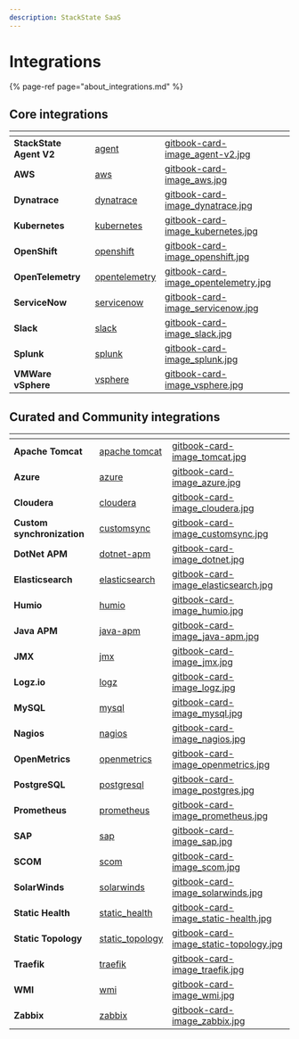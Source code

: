 ```yaml
---
description: StackState SaaS
---
```


# Integrations

{% page-ref page="about_integrations.md" %}

## Core integrations

<table data-view="cards">
    <thead>
        <tr>
            <th></th>
            <th data-hidden data-card-target data-type="content-ref"></th>
            <th data-hidden data-card-cover data-type="files"></th>
        </tr>
    </thead>
    <tbody>
        <tr>
            <td><strong>StackState Agent V2</strong></td>
            <td><a href="/stackpacks/integrations/agent.md">agent</a></td>
            <td><a href="/.gitbook/assets/gitbook-card-image_agent-v2.jpg">gitbook-card-image_agent-v2.jpg</a></td>
        </tr>
        <tr>
            <td><strong>AWS</strong></td>
            <td><a href="/stackpacks/integrations/aws/">aws</a></td>
            <td><a href="/.gitbook/assets/gitbook-card-image_aws.jpg">gitbook-card-image_aws.jpg</a></td>
        </tr>
        <tr>
            <td><strong>Dynatrace</strong></td>
            <td><a href="/stackpacks/integrations/dynatrace.md">dynatrace</a></td>
            <td><a href="/.gitbook/assets/gitbook-card-image_dynatrace.jpg">gitbook-card-image_dynatrace.jpg</a></td>
        </tr>
        <tr>
            <td><strong>Kubernetes</strong></td>
            <td><a href="/stackpacks/integrations/kubernetes.md">kubernetes</a></td>
            <td><a href="/.gitbook/assets/gitbook-card-image_kubernetes.jpg">gitbook-card-image_kubernetes.jpg</a></td>
        </tr>
        <tr>
            <td><strong>OpenShift</strong></td>
            <td><a href="/stackpacks/integrations/openshift.md">openshift</a></td>
            <td><a href="/.gitbook/assets/gitbook-card-image_openshift.jpg">gitbook-card-image_openshift.jpg</a></td>
        </tr>
        <tr>
            <td><strong>OpenTelemetry</strong></td>
            <td><a href="/stackpacks/integrations/opentelemetry">opentelemetry</a></td>
            <td><a href="/.gitbook/assets/gitbook-card-image_opentelemetry.jpg">gitbook-card-image_opentelemetry.jpg</a></td>
        </tr>
        <tr>
            <td><strong>ServiceNow</strong></td>
            <td><a href="/stackpacks/integrations/servicenow.md">servicenow</a></td>
            <td><a href="/.gitbook/assets/gitbook-card-image_servicenow.jpg">gitbook-card-image_servicenow.jpg</a></td>
        </tr>
        <tr>
            <td><strong>Slack</strong></td>
            <td><a href="/stackpacks/integrations/slack.md">slack</a></td>
            <td><a href="/.gitbook/assets/gitbook-card-image_slack.jpg">gitbook-card-image_slack.jpg</a></td>
        </tr>
        <tr>
            <td><strong>Splunk</strong></td>
            <td><a href="/stackpacks/integrations/splunk/">splunk</a></td>
            <td><a href="/.gitbook/assets/gitbook-card-image_splunk.jpg">gitbook-card-image_splunk.jpg</a></td>
        </tr>
        <tr>
            <td><strong>VMWare vSphere</strong></td>
            <td><a href="/stackpacks/integrations/vsphere.md">vsphere</a></td>
            <td><a href="/.gitbook/assets/gitbook-card-image_vsphere.jpg">gitbook-card-image_vsphere.jpg</a></td>
        </tr>
    </tbody>
</table>


## Curated and Community integrations

<table data-view="cards">
    <thead>
        <tr>
            <th></th>
            <th data-hidden data-card-target data-type="content-ref"></th>
            <th data-hidden data-card-cover data-type="files"></th>
        </tr>
    </thead>
    <tbody>
        <tr>
            <td><strong>Apache Tomcat</strong></td>
            <td><a href="/stackpacks/integrations/apache-tomcat.md">apache tomcat</a></td>
            <td><a href="/.gitbook/assets/gitbook-card-image_tomcat.jpg">gitbook-card-image_tomcat.jpg</a></td>
        </tr>
        <tr>
            <td><strong>Azure</strong></td>
            <td><a href="/stackpacks/integrations/azure.md">azure</a></td>
            <td><a href="/.gitbook/assets/gitbook-card-image_azure.jpg">gitbook-card-image_azure.jpg</a></td>
        </tr>
        <tr>
            <td><strong>Cloudera</strong></td>
            <td><a href="/stackpacks/integrations/cloudera.md">cloudera</a></td>
            <td><a href="/.gitbook/assets/gitbook-card-image_cloudera.jpg">gitbook-card-image_cloudera.jpg</a></td>
        </tr>
        <tr>
            <td><strong>Custom synchronization</strong></td>
            <td><a href="/stackpacks/integrations/customsync.md">customsync</a></td>
            <td><a href="/.gitbook/assets/gitbook-card-image_customsync.jpg">gitbook-card-image_customsync.jpg</a></td>
        </tr>
        <tr>
            <td><strong>DotNet APM</strong></td>
            <td><a href="/stackpacks/integrations/dotnet-apm.md">dotnet-apm</a></td>
            <td><a href="/.gitbook/assets/gitbook-card-image_dotnet.jpg">gitbook-card-image_dotnet.jpg</a></td>
        </tr>
        <tr>
            <td><strong>Elasticsearch</strong></td>
            <td><a href="/stackpacks/integrations/elasticsearch.md">elasticsearch</a></td>
            <td><a href="/.gitbook/assets/gitbook-card-image_elasticsearch.jpg">gitbook-card-image_elasticsearch.jpg</a></td>
        </tr>
        <tr>
            <td><strong>Humio</strong></td>
            <td><a href="/stackpacks/integrations/humio.md">humio</a></td>
            <td><a href="/.gitbook/assets/gitbook-card-image_humio.jpg">gitbook-card-image_humio.jpg</a></td>
        </tr>
        <tr>
            <td><strong>Java APM</strong></td>
            <td><a href="/stackpacks/integrations/java-apm.md">java-apm</a></td>
            <td><a href="/.gitbook/assets/gitbook-card-image_java-apm.jpg">gitbook-card-image_java-apm.jpg</a></td>
        </tr>
        <tr>
            <td><strong>JMX</strong></td>
            <td><a href="/stackpacks/integrations/jmx.md">jmx</a></td>
            <td><a href="/.gitbook/assets/gitbook-card-image_jmx.jpg">gitbook-card-image_jmx.jpg</a></td>
        </tr>
        <tr>
            <td><strong>Logz.io</strong></td>
            <td><a href="/stackpacks/integrations/logz.md">logz</a></td>
            <td><a href="/.gitbook/assets/gitbook-card-image_logz.jpg">gitbook-card-image_logz.jpg</a></td>
        </tr>
        <tr>
            <td><strong>MySQL</strong></td>
            <td><a href="/stackpacks/integrations/mysql.md">mysql</a></td>
            <td><a href="/.gitbook/assets/gitbook-card-image_mysql.jpg">gitbook-card-image_mysql.jpg</a></td>
        </tr>
        <tr>
            <td><strong>Nagios</strong></td>
            <td><a href="/stackpacks/integrations/nagios.md">nagios</a></td>
            <td><a href="/.gitbook/assets/gitbook-card-image_nagios.jpg">gitbook-card-image_nagios.jpg</a></td>
        </tr>
        <tr>
            <td><strong>OpenMetrics</strong></td>
            <td><a href="/stackpacks/integrations/openmetrics.md">openmetrics</a></td>
            <td><a href="/.gitbook/assets/gitbook-card-image_openmetrics.jpg">gitbook-card-image_openmetrics.jpg</a></td>
        </tr>
        <tr>
            <td><strong>PostgreSQL</strong></td>
            <td><a href="/stackpacks/integrations/postgresql.md">postgresql</a></td>
            <td><a href="/.gitbook/assets/gitbook-card-image_postgres.jpg">gitbook-card-image_postgres.jpg</a></td>
        </tr>
        <tr>
            <td><strong>Prometheus</strong></td>
            <td><a href="/stackpacks/integrations/prometheus.md">prometheus</a></td>
            <td><a href="/.gitbook/assets/gitbook-card-image_prometheus.jpg">gitbook-card-image_prometheus.jpg</a></td>
        </tr>
        <tr>
            <td><strong>SAP</strong></td>
            <td><a href="/stackpacks/integrations/sap.md">sap</a></td>
            <td><a href="/.gitbook/assets/gitbook-card-image_sap.jpg">gitbook-card-image_sap.jpg</a></td>
        </tr>
        <tr>
            <td><strong>SCOM</strong></td>
            <td><a href="/stackpacks/integrations/scom.md">scom</a></td>
            <td><a href="/.gitbook/assets/gitbook-card-image_scom.jpg">gitbook-card-image_scom.jpg</a></td>
        </tr>
        <tr>
            <td><strong>SolarWinds</strong></td>
            <td><a href="/stackpacks/integrations/solarwinds.md">solarwinds</a></td>
            <td><a href="/.gitbook/assets/gitbook-card-image_solarwinds.jpg">gitbook-card-image_solarwinds.jpg</a></td>
        </tr>
        <tr>
            <td><strong>Static Health</strong></td>
            <td><a href="/stackpacks/integrations/static_health.md">static_health</a></td>
            <td><a href="/.gitbook/assets/gitbook-card-image_static-health.jpg">gitbook-card-image_static-health.jpg</a></td>
        </tr>
        <tr>
            <td><strong>Static Topology</strong></td>
            <td><a href="/stackpacks/integrations/static_topology.md">static_topology</a></td>
            <td><a href="/.gitbook/assets/gitbook-card-image_static-topology.jpg">gitbook-card-image_static-topology.jpg</a></td>
        </tr>
        <tr>
            <td><strong>Traefik</strong></td>
            <td><a href="/stackpacks/integrations/traefik.md">traefik</a></td>
            <td><a href="/.gitbook/assets/gitbook-card-image_traefik.jpg">gitbook-card-image_traefik.jpg</a></td>
        </tr>
        <tr>
            <td><strong>WMI</strong></td>
            <td><a href="/stackpacks/integrations/wmi.md">wmi</a></td>
            <td><a href="/.gitbook/assets/gitbook-card-image_wmi.jpg">gitbook-card-image_wmi.jpg</a></td>
        </tr>
        <tr>
            <td><strong>Zabbix</strong></td>
            <td><a href="/stackpacks/integrations/zabbix.md">zabbix</a></td>
            <td><a href="/.gitbook/assets/gitbook-card-image_zabbix.jpg">gitbook-card-image_zabbix.jpg</a></td>
        </tr>
    </tbody>
</table>

